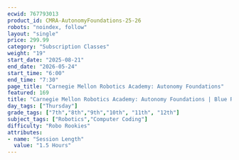 ```yaml
---
ecwid: 767793013
product_id: CMRA-AutonomyFoundations-25-26
robots: "noindex, follow"
layout: "single"
price: 299.99
category: "Subscription Classes"
weight: "19"
start_date: "2025-08-21"
end_date: "2026-05-24"
start_time: "6:00"
end_time: "7:30"
page_title: "Carnegie Mellon Robotics Academy: Autonomy Foundations"
featured: 169
title: "Carnegie Mellon Robotics Academy: Autonomy Foundations | Blue Ridge Boost"
day_tags: ["Thursday"]
grade_tags: ["7th","8th","9th","10th", "11th", "12th"]
subject_tags: ["Robotics","Computer Coding"]
difficulty: "Robo Rookies"
attributes:
- name: "Session Length"
  value: "1.5 Hours"
---
```

